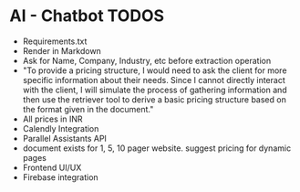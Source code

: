 # AI - Chatbot TODOS

<!-- - Verbose = True -->
- Requirements.txt 
- Render in Markdown
- Ask for Name, Company, Industry, etc before extraction operation
- "To provide a pricing structure, I would need to ask the client for more specific information about their needs. Since I cannot directly interact with the client, I will simulate the process of gathering information and then use the retriever tool to derive a basic pricing structure based on the format given in the document."
- All prices in INR
- Calendly Integration
- Parallel Assistants API
- document exists for 1, 5, 10 pager website. suggest pricing for dynamic pages
- Frontend UI/UX
- Firebase integration
<!-- - Country in Request Packet -->